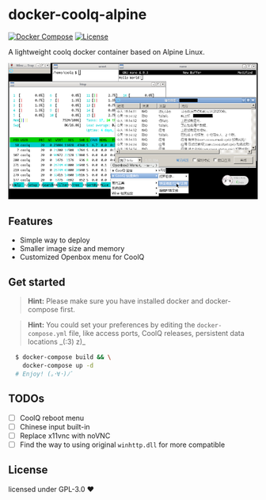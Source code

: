 # docker-coolq-alpine

[![Docker Compose](https://github.com/TheSnowfield/docker-coolq-alpine/workflows/Docker%20Compose/badge.svg)](#)
[![License](https://img.shields.io/static/v1?label=license&message=GPL-3.0&color=blue)](#)

A lightweight coolq docker container based on Alpine Linux.

![Desktop](./images/desktop.png)

## Features
 - Simple way to deploy
 - Smaller image size and memory
 - Customized Openbox menu for CoolQ

## Get started
> **Hint:** Please make sure you have installed docker and docker-compose first.

> **Hint:** You could set your preferences by editing the `docker-compose.yml` file, like access ports, CoolQ releases, persistent data locations \_(:3) z)\_

```bash
  $ docker-compose build && \
    docker-compose up -d
  # Enjoy! (｡･∀･)ﾉﾞ
```

## TODOs
- [ ] CoolQ reboot menu
- [ ] Chinese input built-in
- [ ] Replace x11vnc with noVNC
- [ ] Find the way to using original `winhttp.dll` for more compatible

## License
licensed under GPL-3.0 ❤
